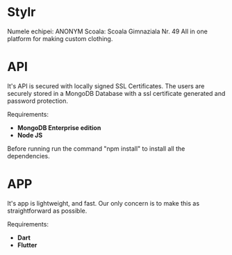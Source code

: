# Stylr
Numele echipei: ANONYM
Scoala: Scoala Gimnaziala Nr. 49
All in one platform for making custom clothing.
# API
It's API is secured with locally signed SSL Certificates. The users are securely stored in a MongoDB Database with a ssl certificate generated and password protection.


Requirements:
  * **MongoDB Enterprise edition**
  * **Node JS**
  
Before running run the command "npm install" to install all the dependencies.

# APP
It's app is lightweight, and fast. Our only concern is to make this as straightforward as possible.


Requirements:
 * **Dart**
 * **Flutter**
